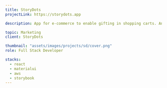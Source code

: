 ```yaml
---
title: StoryDots
projectLink: https://storydots.app

description: App for e-commerce to enable gifting in shopping carts. An experience providing clients with the possibillity to send virtual video greeting cards with their gifts, atttached to a physical QR Tag the receiving party can scan to see the video and engage in the experience.

topic: Marketing
client: StoryDots

thumbnail: "assets/images/projects/sd/cover.png"
role: Full Stack Developer

stacks:
  - react
  - materialui
  - aws
  - storybook
---
```

